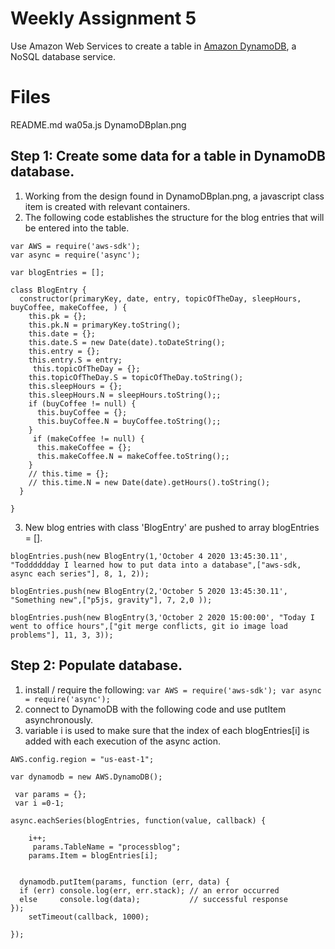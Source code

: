 # Weekly Assignment 5
Use Amazon Web Services to create a table in [Amazon DynamoDB](https://aws.amazon.com/dynamodb/), a NoSQL database service.

# Files
README.md
wa05a.js
DynamoDBplan.png

## Step 1: Create some data for a table in DynamoDB database. 
1.	Working from the design found in DynamoDBplan.png, a javascript class item is created with relevant containers. 
2.	 The following code establishes the structure for the blog entries that will be entered into the table. 
```
var AWS = require('aws-sdk');
var async = require('async');  

var blogEntries = [];

class BlogEntry {
  constructor(primaryKey, date, entry, topicOfTheDay, sleepHours, buyCoffee, makeCoffee, ) {
    this.pk = {};
    this.pk.N = primaryKey.toString();
    this.date = {}; 
    this.date.S = new Date(date).toDateString();
    this.entry = {};
    this.entry.S = entry;
     this.topicOfTheDay = {};
    this.topicOfTheDay.S = topicOfTheDay.toString();
    this.sleepHours = {};
    this.sleepHours.N = sleepHours.toString();;
    if (buyCoffee != null) {
      this.buyCoffee = {};
      this.buyCoffee.N = buyCoffee.toString();; 
    }
     if (makeCoffee != null) {
      this.makeCoffee = {};
      this.makeCoffee.N = makeCoffee.toString();; 
    }
    // this.time = {};
    // this.time.N = new Date(date).getHours().toString();
  }

}
```

3. New blog entries with class 'BlogEntry' are pushed to array blogEntries = []. 
```
blogEntries.push(new BlogEntry(1,'October 4 2020 13:45:30.11', "Todddddday I learned how to put data into a database",["aws-sdk, async each series"], 8, 1, 2));

blogEntries.push(new BlogEntry(2,'October 5 2020 13:45:30.11', "Something new",["p5js, gravity"], 7, 2,0 ));

blogEntries.push(new BlogEntry(3,'October 2 2020 15:00:00', "Today I went to office hours",["git merge conflicts, git io image load problems"], 11, 3, 3));

```


## Step 2: Populate database.
1. install / require the following:
	```var AWS = require('aws-sdk'); var async = require('async');```
2. connect to DynamoDB with the following code and use putItem asynchronously.  
3. variable i is used to make sure that the index of each blogEntries[i] is added with each execution of the async action. 

```AWS.config = new AWS.Config();
AWS.config.region = "us-east-1";

var dynamodb = new AWS.DynamoDB();

 var params = {};
 var i =0-1;
 
async.eachSeries(blogEntries, function(value, callback) {
  
    i++;
     params.TableName = "processblog";
    params.Item = blogEntries[i]; 
    
    
  dynamodb.putItem(params, function (err, data) {
  if (err) console.log(err, err.stack); // an error occurred
  else     console.log(data);           // successful response
});
    setTimeout(callback, 1000); 
    
}); 
```


